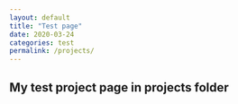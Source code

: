 ```yaml
---
layout: default
title: "Test page"
date: 2020-03-24
categories: test
permalink: /projects/
---
```


## My test project page in projects folder
